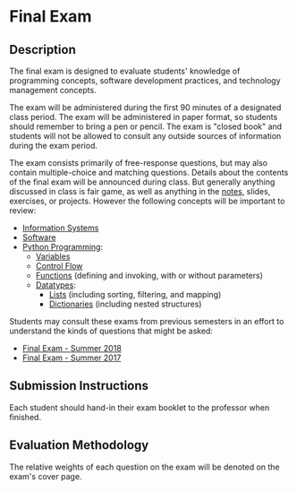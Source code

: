 # Final Exam

## Description

The final exam is designed to evaluate students' knowledge of programming concepts, software development practices, and technology management concepts.

The exam will be administered during the first 90 minutes of a designated class period. The exam will be administered in paper format, so students should remember to bring a pen or pencil. The exam is "closed book" and students will not be allowed to consult any outside sources of information during the exam period.

The exam consists primarily of free-response questions, but may also contain multiple-choice and matching questions. Details about the contents of the final exam will be announced during class. But generally anything discussed in class is fair game, as well as anything in the [notes](/notes), slides, exercises, or projects. However the following concepts will be important to review:

  + [Information Systems](/notes/info-systems)
  + [Software](/notes/software)
  + [Python Programming](/notes/python/README.md):
    + [Variables](/notes/python/variables.md)
    + [Control Flow](/notes/python/control-flow.md)
    + [Functions](/notes/python/functions.md) (defining and invoking, with or without parameters)
    + [Datatypes](/notes/python/datatypes/README.md):
      + [Lists](/notes/python/datatypes/lists.md) (including sorting, filtering, and mapping)
      + [Dictionaries](/notes/python/datatypes/dictionaries.md) (including nested structures)

Students may consult these exams from previous semesters in an effort to understand the kinds of questions that might be asked:

  + [Final Exam - Summer 2018](https://github.com/prof-rossetti/nyu-info-2335-201805/blob/master/exams/final/final-exam.pdf)
  + [Final Exam - Summer 2017](https://github.com/prof-rossetti/nyu-info-2335-201706/blob/master/exams/final/NYU-INFO-2335-70-Final-Exam.pdf)

## Submission Instructions

Each student should hand-in their exam booklet to the professor when finished.

## Evaluation Methodology

The relative weights of each question on the exam will be denoted on the exam's cover page.
